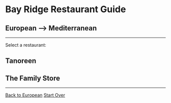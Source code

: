 # Bay Ridge Restaurant Guide
## European --> Mediterranean
---
Select a restaurant:
## Tanoreen
## The Family Store
---
[Back to European](european.md)
[Start Over](../home.md)
